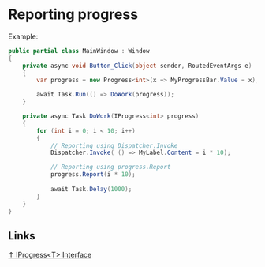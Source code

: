 # Reporting progress

Example:

```csharp
public partial class MainWindow : Window
{
    private async void Button_Click(object sender, RoutedEventArgs e)
    {
        var progress = new Progress<int>(x => MyProgressBar.Value = x);

        await Task.Run(() => DoWork(progress));
    }

    private async Task DoWork(IProgress<int> progress)
    {
        for (int i = 0; i < 10; i++)
        {
            // Reporting using Dispatcher.Invoke
            Dispatcher.Invoke( () => MyLabel.Content = i * 10);

            // Reporting using progress.Report
            progress.Report(i * 10);
            
            await Task.Delay(1000);
        }
    }
}
```

## Links

[↑ IProgress\<T> Interface](https://docs.microsoft.com/en-us/dotnet/api/system.iprogress-1)
